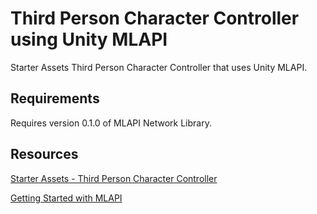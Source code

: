 # Third Person Character Controller using Unity MLAPI

Starter Assets Third Person Character Controller that uses Unity MLAPI.

## Requirements

Requires version 0.1.0 of MLAPI Network Library.

## Resources

[Starter Assets - Third Person Character Controller](https://assetstore.unity.com/packages/essentials/starter-assets-third-person-character-controller-196526)

[Getting Started with MLAPI](https://docs-multiplayer.unity3d.com/docs/getting-started/about-mlapi)